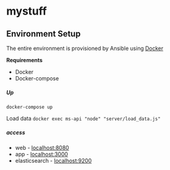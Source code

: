 # mystuff

Environment Setup
-----------------

The entire environment is provisioned by Ansible using [Docker](https://docs.docker.com/)

**Requirements**
- Docker
- Docker-compose

##### Up
`docker-compose up`

Load data `docker exec ms-api "node" "server/load_data.js"`

##### access
* web - [localhost:8080](localhost:8080)
* app - [localhost:3000](localhost:3000)
* elasticsearch - [localhost:9200](localhost:9200)
